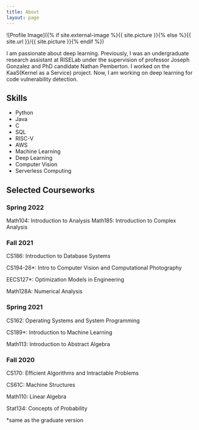 ```yaml
---
title: About
layout: page
---
```

![Profile Image]({% if site.external-image %}{{ site.picture }}{% else %}{{ site.url }}/{{ site.picture }}{% endif %})

<p>I am passionate about deep learning. Previously, I was an undergraduate research assistant at RISELab under the supervision of professor Joseph Gonzalez and PhD candidate Nathan Pemberton. I worked on the KaaS(Kernel as a Service) project. Now, I am working on deep learning for code vulnerability detection.</p>


<h2>Skills</h2>

<ul class="skill-list">
	<li>Python</li>
	<li>Java</li>
	<li>C</li>
	<li>SQL</li>
	<li>RISC-V</li>
  <li>AWS</li>
	<li>Machine Learning</li>
  <li>Deep Learning</li>
  <li>Computer Vision</li>
  <li>Serverless Computing</li>
</ul>

<h2>Selected Courseworks</h2>

<h3>Spring 2022</h3>

Math104: Introduction to Analysis 
Math185: Introduction to Complex Analysis

<h3>Fall 2021</h3>

CS186: Introduction to Database Systems

CS194-26*: Intro to Computer Vision and Computational Photography

EECS127*: Optimization Models in Engineering

Math128A: Numerical Analysis

<h3>Spring 2021</h3>

CS162: Operating Systems and System Programming

CS189*: Introduction to Machine Learning

Math113: Introduction to Abstract Algebra

<h3>Fall 2020</h3>

CS170: Efficient Algorithms and Intractable Problems

CS61C: Machine Structures

Math110: Linear Algebra

Stat134: Concepts of Probability



*same as the graduate version

